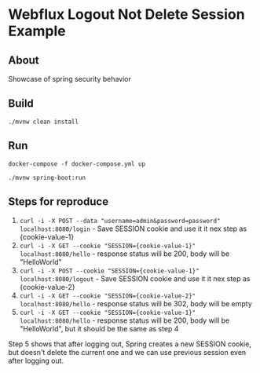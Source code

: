 # Webflux Logout Not Delete Session Example

## About
Showcase of spring security behavior

## Build
`./mvnw clean install` 

## Run
`docker-compose -f docker-compose.yml up`

`./mvnw spring-boot:run`

## Steps for reproduce

1. `curl -i -X POST --data "username=admin&password=password" localhost:8080/login` - Save SESSION cookie and use it it nex step as {cookie-value-1}
2. `curl -i -X GET --cookie "SESSION={cookie-value-1}" localhost:8080/hello` - response status will be 200, body will be "HelloWorld"
3. `curl -i -X POST --cookie "SESSION={cookie-value-1}" localhost:8080/logout` -  Save SESSION cookie and use it it nex step as {cookie-value-2}
4. `curl -i -X GET --cookie "SESSION={cookie-value-2}" localhost:8080/hello` - response status will be 302, body will be empty
5. `curl -i -X GET --cookie "SESSION={cookie-value-1}" localhost:8080/hello` - response status will be 200, body will be "HelloWorld", but it should be the same as step 4

Step 5 shows that after logging out, Spring creates a new SESSION cookie, but doesn't delete the current one and we can use previous session even after logging out.